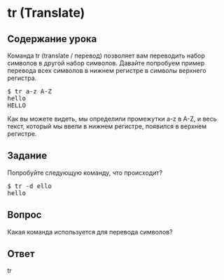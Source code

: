 # tr (Translate)

## Содержание урока

Команда tr (translate / перевод) позволяет вам переводить набор символов в другой набор символов. Давайте попробуем пример перевода всех символов в нижнем регистре в символы верхнего регистра.

<pre>$ tr a-z A-Z
hello
HELLO</pre>

Как вы можете видеть, мы определили промежутки a-z в A-Z, и весь текст, который мы ввели в нижнем регистре, появился в верхнем регистре.

## Задание

Попробуйте следующую команду, что происходит?

<pre>$ tr -d ello
hello</pre>

## Вопрос

Какая команда используется для перевода символов?

## Ответ

tr